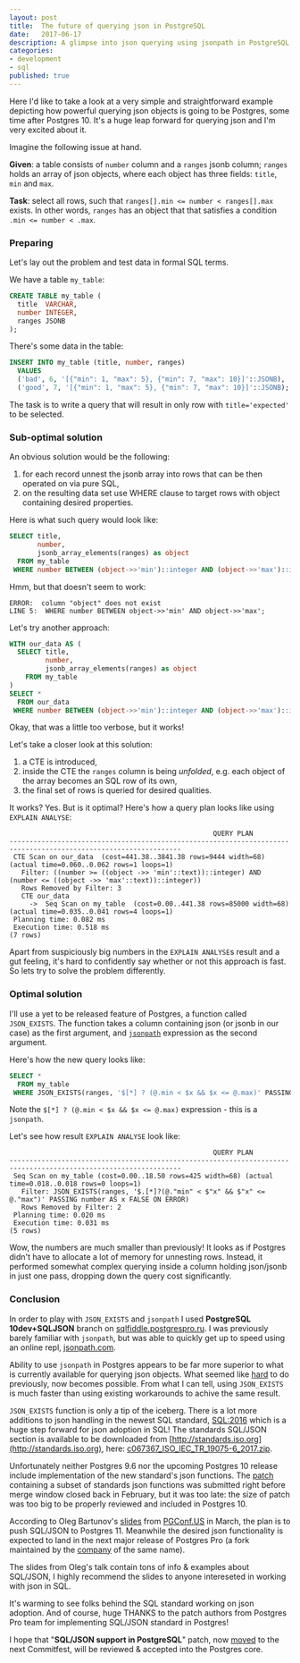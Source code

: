 ```yaml
---
layout: post
title:  The future of querying json in PostgreSQL
date:   2017-06-17
description: A glimpse into json querying using jsonpath in PostgreSQL
categories:
- development
- sql
published: true
---
```


Here I'd like to take a look at a very simple and straightforward example depicting how powerful querying json objects is going to be Postgres, some time after Postgres 10.
It's a huge leap forward for querying json and I'm very excited about it.

Imagine the following issue at hand.

**Given**: a table consists of `number` column and a `ranges` jsonb column; `ranges` holds an array of json objects, where each object has three fields: `title`, `min` and `max`.

**Task**: select all rows, such that `ranges[].min <= number < ranges[].max` exists. In other words, `ranges` has an object that that satisfies a condition `.min <= number < .max`.

### Preparing

Let's lay out the problem and test data in formal SQL terms.

We have a table `my_table`:

```sql
CREATE TABLE my_table (
  title  VARCHAR,
  number INTEGER,
  ranges JSONB
);
```

There's some data in the table:

```sql
INSERT INTO my_table (title, number, ranges)
  VALUES
  ('bad', 6, '[{"min": 1, "max": 5}, {"min": 7, "max": 10}]'::JSONB),
  ('good', 7, '[{"min": 1, "max": 5}, {"min": 7, "max": 10}]'::JSONB);
```

The task is to write a query that will result in only row with `title='expected'` to be selected.

### Sub-optimal solution

An obvious solution would be the following:

1. for each record unnest the jsonb array into rows that can be then operated on via pure SQL,
2. on the resulting data set use WHERE clause to target rows with object containing desired properties.

Here is what such query would look like:

```sql
SELECT title,
       number,
       jsonb_array_elements(ranges) as object
  FROM my_table
 WHERE number BETWEEN (object->>'min')::integer AND (object->>'max')::integer;
```

Hmm, but that doesn't seem to work:

```
ERROR:  column "object" does not exist
LINE 5:  WHERE number BETWEEN object->>'min' AND object->>'max';
```

Let's try another approach:

```sql
WITH our_data AS (
  SELECT title,
         number,
         jsonb_array_elements(ranges) as object
    FROM my_table
)
SELECT *
  FROM our_data
 WHERE number BETWEEN (object->>'min')::integer AND (object->>'max')::integer;
```

Okay, that was a little too verbose, but it works!

Let's take a closer look at this solution:

1. a CTE is introduced,
2. inside the CTE the `ranges` column is being _unfolded_, e.g. each object of
   the array becomes an SQL row of its own,
3. the final set of rows is queried for desired qualities.

It works? Yes. But is it optimal? Here's how a query plan looks like using `EXPLAIN ANALYSE`:

```
                                                   QUERY PLAN
-----------------------------------------------------------------------------------------------------------------
 CTE Scan on our_data  (cost=441.38..3841.38 rows=9444 width=68) (actual time=0.060..0.062 rows=1 loops=1)
   Filter: ((number >= ((object ->> 'min'::text))::integer) AND (number <= ((object ->> 'max'::text))::integer))
   Rows Removed by Filter: 3
   CTE our_data
     ->  Seq Scan on my_table  (cost=0.00..441.38 rows=85000 width=68) (actual time=0.035..0.041 rows=4 loops=1)
 Planning time: 0.082 ms
 Execution time: 0.518 ms
(7 rows)

```

Apart from suspiciously big numbers in the `EXPLAIN ANALYSE`s result and a gut feeling, it's hard to
confidently say whether or not this approach is fast. So lets try to solve the problem differently.

### Optimal solution

I'll use a yet to be released feature of Postgres, a function called
`JSON_EXISTS`. The function takes a column containing json (or jsonb in our
case) as the first argument, and
[`jsonpath`](http://goessner.net/articles/JsonPath/) expression as the second
argument.

Here's how the new query looks like:

```sql
SELECT *
  FROM my_table
 WHERE JSON_EXISTS(ranges, '$[*] ? (@.min < $x && $x <= @.max)' PASSING number AS x);
```

Note the `$[*] ? (@.min < $x && $x <= @.max)` expression - this is a `jsonpath`.

Let's see how result `EXPLAIN ANALYSE` look like:

```
                                                   QUERY PLAN
-----------------------------------------------------------------------------------------------------------------
 Seq Scan on my_table (cost=0.00..18.50 rows=425 width=68) (actual time=0.018..0.018 rows=0 loops=1)
   Filter: JSON_EXISTS(ranges, '$.[*]?(@."min" < $"x" && $"x" <= @."max")' PASSING number AS x FALSE ON ERROR)
   Rows Removed by Filter: 2
 Planning time: 0.020 ms
 Execution time: 0.031 ms
(5 rows)
```

Wow, the numbers are much smaller than previously! It looks as if Postgres didn't
have to allocate a lot of memory for unnesting rows. Instead, it performed somewhat
complex querying inside a column holding json/jsonb in just one pass, dropping down the
query cost significantly.

### Conclusion

In order to play with `JSON_EXISTS` and `jsonpath` I used **PostgreSQL 10dev+SQLJSON**
branch on [sqlfiddle.postgrespro.ru](http://sqlfiddle.postgrespro.ru). I was
previously barely familiar with `jsonpath`, but was able to quickly get up to
speed using an online repl, [jsonpath.com](http://jsonpath.com).

Ability to use `jsonpath` in Postgres appears to be far more superior to what is
currently available for querying json objects. What seemed like
[hard](https://stackoverflow.com/questions/42107392/targeting-specific-objects-in-jsonb-array#comment71387404_42107715)
to do previously, now becomes possible. From what I can tell, using
`JSON_EXISTS` is much faster than using existing workarounds to achive the
same result.

`JSON_EXISTS` function is only a tip of the iceberg. There is a lot more
additions to json handling in the newest SQL standard,
[SQL:2016](https://en.wikipedia.org/wiki/SQL:2016) which is a huge step
forward for json adoption in SQL! The standards SQL/JSON section is available to
be downloaded from [http://standards.iso.org](http://standards.iso.org), here:
[c067367_ISO_IEC_TR_19075-6_2017.zip](http://standards.iso.org/ittf/PubliclyAvailableStandards/c067367_ISO_IEC_TR_19075-6_2017.zip).

Unfortunately neither Postgres 9.6 nor the upcoming Postgres 10 release include
implementation of the new standard's json functions. The
[patch](https://commitfest.postgresql.org/13/1063/) containing a subset of
standards json functions was submitted right before merge window closed
back in February, but it was too late: the size of patch was too big to be
properly reviewed and included in Postgres 10.

According to Oleg Bartunov's
[slides](https://postgrespro.ru/media/2017/04/04/jsonb-pgconf.us-2017.pdf) from
[PGConf.US](https://pgconf.us) in March, the plan is to push SQL/JSON to
Postgres 11. Meanwhile the desired json functionality is expected to land in
the next major release of Postgres Pro (a fork maintained by the
[company](https://postgrespro.com) of the same name).

The slides from Oleg's talk contain tons of info & examples about SQL/JSON, I
highly recommend the slides to anyone intereseted in working with json in SQL.

It's warming to see folks behind the SQL standard working on json adoption. And
of course, huge THANKS to the patch authors from Postgres Pro team for implementing
SQL/JSON standard in Postgres!

I hope that "**SQL/JSON support in PostgreSQL**" patch, now
[moved](https://commitfest.postgresql.org/14/1063/) to the next Commitfest,
will be reviewed & accepted into the Postgres core.
